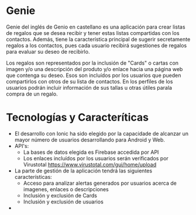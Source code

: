 # Genie

Genie del inglés de Genio en castellano es una aplicación para crear listas de regalos que se desea recibir y tener estas listas compartidas con los contactos. Además, tiene la característica principal de sugerir secretamente regalos a los contactos, pues cada usuario recibirá sugestiones de regalos para evaluar su deseo de recibirlo.

Los regalos son representados por la inclusión de "Cards" o cartas con imagen y/o una descripción del produto y/o enlace hacia una página web que contenga su deseo. Esos son incluídos por los usuarios que pueden compartirlos con otros de su lista de contactos. En los perfiles de los usuarios podrán incluir información de sus tallas u otras útiles parala compra de un regalo.

# Tecnologías y Caracteríticas
- El desarrollo con Ionic ha sido elegido por la capacidade de alcanzar un mayor número de usuarios desarrollando para Android y Web. 
- API's:
  - La bases de datos elegida es Firebase accedida por API
  - Los enlaces incluídos por los usuarios serán verificados por Virustotal https://www.virustotal.com/gui/home/upload
- La parte de gestión de la aplicación tendrá las siguientes características:
  - Acceso para analizar alertas generados por usuarios acerca de imagenes, enlaces o descripciones
  - Inclusión y exclusión de Cards
  - Inclusión y exclusión de usuarios
- 

